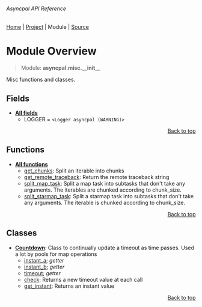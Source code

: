 ###### Asyncpal API Reference
[Home](/docs/api/README.md) | [Project](/README.md) | Module | [Source](/asyncpal/misc/__init__.py)

# Module Overview
> Module: **asyncpal.misc.\_\_init\_\_**

Misc functions and classes.

## Fields
- [**All fields**](/docs/api/modules/asyncpal/misc/__init__/fields.md)
    - LOGGER = `<Logger asyncpal (WARNING)>`

<p align="right"><a href="#asyncpal-api-reference">Back to top</a></p>

## Functions
- [**All functions**](/docs/api/modules/asyncpal/misc/__init__/funcs.md)
    - [get\_chunks](/docs/api/modules/asyncpal/misc/__init__/funcs.md#get_chunks): Split an iterable into chunks
    - [get\_remote\_traceback](/docs/api/modules/asyncpal/misc/__init__/funcs.md#get_remote_traceback): Return the remote traceback string
    - [split\_map\_task](/docs/api/modules/asyncpal/misc/__init__/funcs.md#split_map_task): Split a map task into subtasks that don't take any arguments. The iterables are chunked according to chunk_size.
    - [split\_starmap\_task](/docs/api/modules/asyncpal/misc/__init__/funcs.md#split_starmap_task): Split a starmap task into subtasks that don't take any arguments. The iterable is chunked according to chunk_size.

<p align="right"><a href="#asyncpal-api-reference">Back to top</a></p>

## Classes
- [**Countdown**](/docs/api/modules/asyncpal/misc/__init__/class-Countdown.md): Class to continually update a timeout as time passes. Used a lot by pools for map operations
    - [instant\_a](/docs/api/modules/asyncpal/misc/__init__/class-Countdown.md#properties-table); _getter_
    - [instant\_b](/docs/api/modules/asyncpal/misc/__init__/class-Countdown.md#properties-table); _getter_
    - [timeout](/docs/api/modules/asyncpal/misc/__init__/class-Countdown.md#properties-table); _getter_
    - [check](/docs/api/modules/asyncpal/misc/__init__/class-Countdown.md#check): Returns a new timeout value at each call
    - [get\_instant](/docs/api/modules/asyncpal/misc/__init__/class-Countdown.md#get_instant): Returns an instant value

<p align="right"><a href="#asyncpal-api-reference">Back to top</a></p>
